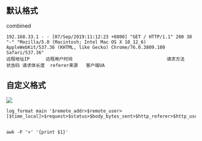 ## 默认格式

combined

```
192.168.33.1 - - [07/Sep/2019:11:12:23 +0800] "GET / HTTP/1.1" 200 38 "-" "Mozilla/5.0 (Macintosh; Intel Mac OS X 10_12_6) AppleWebKit/537.36 (KHTML, like Gecko) Chrome/76.0.3809.100 Safari/537.36"
远程地址IP      远程用户时间                                   请求方法          状态码 请求体长度  referer来源   客户端UA     

```

## 自定义格式



![](https://ae01.alicdn.com/kf/Ha5ef41962a4e45a2880f689117d6da1bx.jpg)

```
log_format main '$remote_addr>$remote_user>[$time_local]>$request>$status>$body_bytes_sent>$http_referer>$http_user_agent>$http_x_forwarded_for>$upstream_response_time>$request_time';


awk -F '>' '{print $1}' 

```







